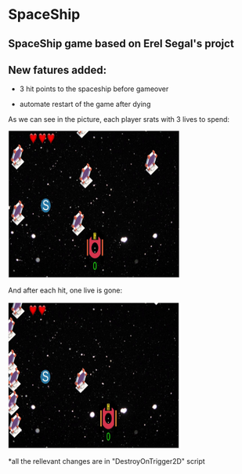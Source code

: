 SpaceShip
=========

SpaceShip game based on Erel Segal's projct
--------

New fatures added:
--------

- 3 hit points to the spaceship before gameover

- automate restart of the game after dying

As we can see in the picture, each player srats with 3 lives to spend:

<img src="begin.JPG" width="350" height="300">

And after each hit, one live is gone:

<img src="strike1.JPG" width="350" height="300">

*all the rellevant changes are in "DestroyOnTrigger2D" script
